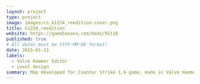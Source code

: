 ```yaml
---
layout: project
type: project
image: images/cs_k1234_reedition-cover.png
title: k1234_reedition
website: https://gamebanana.com/mods/92118
published: true
# All dates must be YYYY-MM-DD format!
date: 2015-01-11
labels:
  - Valve Hammer Editor
  - Level design
summary: Map developed for Counter Strike 1.6 game, made in Valve Hammer Editor tool.
---
```

